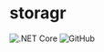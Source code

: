 # storagr
![.NET Core](https://github.com/talaryonstudios/storagr/workflows/.NET%20Core/badge.svg)
![GitHub](https://img.shields.io/github/license/talaryonstudios/storagr)

<!-- #![GitHub pull requests](https://img.shields.io/github/issues-pr/talaryonstudios/storagr) -->
